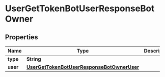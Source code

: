 

# UserGetTokenBotUserResponseBotOwner


## Properties

| Name | Type | Description | Notes |
|------------ | ------------- | ------------- | -------------|
|**type** | **String** |  |  [optional] |
|**user** | [**UserGetTokenBotUserResponseBotOwnerUser**](UserGetTokenBotUserResponseBotOwnerUser.md) |  |  [optional] |



